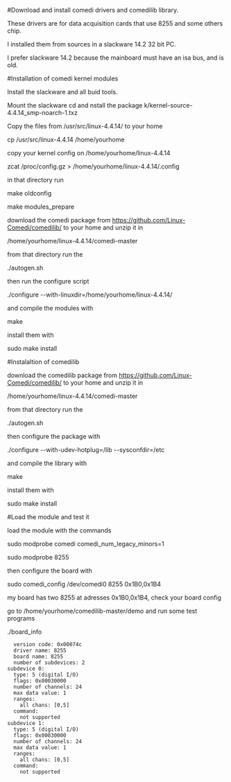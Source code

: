 #Download and install comedi drivers and comedilib library.

These drivers are for data acquisition cards that use 8255 and some others chip.

I installed them from sources in a slackware 14.2 32 bit PC.

I prefer slackware 14.2 because the mainboard must have an isa bus, and is old.

#Installation of comedi kernel modules

Install the slackware and all buid tools.

Mount the slackware cd and nstall the package k/kernel-source-4.4.14_smp-noarch-1.txz

Copy the files from /usr/src/linux-4.4.14/ to your home

cp /usr/src/linux-4.4.14 /home/yourhome

copy your kernel config on /home/yourhome/linux-4.4.14

zcat /proc/config.gz > /home/yourhome/linux-4.4.14/.config

in that directory run

make oldconfig

make modules_prepare

download the comedi package from https://github.com/Linux-Comedi/comedilib/ to your home and unzip it in

/home/yourhome/linux-4.4.14/comedi-master

from that directory run the

./autogen.sh

then run the configure script

./configure --with-linuxdir=/home/yourhome/linux-4.4.14/

and compile the modules with

make

install them with

sudo make install

#Instalaltion of comedilib

download the comedilib package from https://github.com/Linux-Comedi/comedilib/ to your home and unzip it in

/home/yourhome/linux-4.4.14/comedi-master

from that directory run the

./autogen.sh

then configure the package with

./configure --with-udev-hotplug=/lib --sysconfdir=/etc

and compile the library with

make

install them with

sudo make install

#Load the module and test it

load the module with the commands

sudo modprobe comedi comedi_num_legacy_minors=1

sudo modprobe 8255

then configure the board with

sudo comedi_config /dev/comedi0 8255 0x1B0,0x1B4

my board has two 8255 at adresses 0x1B0,0x1B4, check your board config

go to /home/yourhome/comedilib-master/demo and run some test programs

./board_info

```overall info:
  version code: 0x00074c
  driver name: 8255
  board name: 8255
  number of subdevices: 2
subdevice 0:
  type: 5 (digital I/O)
  flags: 0x00030000
  number of channels: 24
  max data value: 1
  ranges:
    all chans: [0,5]
  command:
    not supported
subdevice 1:
  type: 5 (digital I/O)
  flags: 0x00030000
  number of channels: 24
  max data value: 1
  ranges:
    all chans: [0,5]
  command:
    not supported
```
